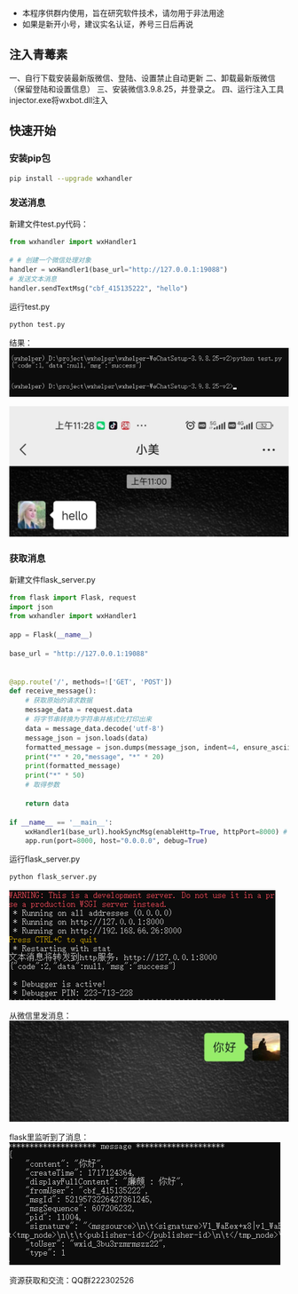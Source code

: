 ﻿- 本程序供群内使用，旨在研究软件技术，请勿用于非法用途
- 如果是新开小号，建议实名认证，养号三日后再说
## 注入青䓯素
一、自行下载安装最新版微信、登陆、设置禁止自动更新
二、卸载最新版微信（保留登陆和设置信息）
三、安装微信3.9.8.25，并登录之。
四、运行注入工具injector.exe将wxbot.dll注入
## 快速开始
### 安装pip包
```bash
pip install --upgrade wxhandler
```
### 发送消息
新建文件test.py代码：
```python
from wxhandler import wxHandler1

# # 创建一个微信处理对象
handler = wxHandler1(base_url="http://127.0.0.1:19088") 
# 发送文本消息
handler.sendTextMsg("cbf_415135222", "hello")
```
运行test.py
```bash
python test.py
```
结果：
![发消息](images/1.png)

![发消息](images/1.jpg)

### 获取消息
新建文件flask_server.py
```python
from flask import Flask, request
import json
from wxhandler import wxHandler1

app = Flask(__name__)

base_url = "http://127.0.0.1:19088"


@app.route('/', methods=!['GET', 'POST'])
def receive_message():
    # 获取原始的请求数据
    message_data = request.data
    # 将字节串转换为字符串并格式化打印出来 
    data = message_data.decode('utf-8')
    message_json = json.loads(data)
    formatted_message = json.dumps(message_json, indent=4, ensure_ascii=False)
    print("*" * 20,"message", "*" * 20)
    print(formatted_message)
    print("*" * 50)
    # 取得参数
    
    return data

if __name__ == '__main__':
    wxHandler1(base_url).hookSyncMsg(enableHttp=True, httpPort=8000) # 启动微信消息同步
    app.run(port=8000, host="0.0.0.0", debug=True)
```
运行flask_server.py
```bash
python flask_server.py
```
![运行flask](images/2.png)

从微信里发消息：
![发消息](images/3.jpg)

flask里监听到了消息：
![flask](images/4.png)

资源获取和交流：QQ群222302526